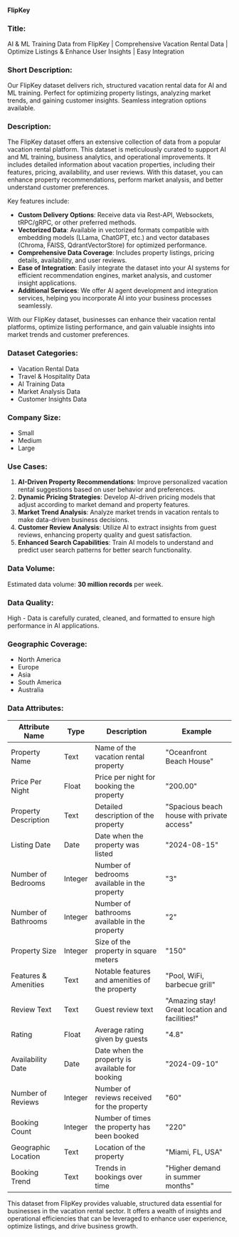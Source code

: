 #### FlipKey

### Title:
AI & ML Training Data from FlipKey | Comprehensive Vacation Rental Data | Optimize Listings & Enhance User Insights | Easy Integration

### Short Description:
Our FlipKey dataset delivers rich, structured vacation rental data for AI and ML training. Perfect for optimizing property listings, analyzing market trends, and gaining customer insights. Seamless integration options available.

### Description:
The FlipKey dataset offers an extensive collection of data from a popular vacation rental platform. This dataset is meticulously curated to support AI and ML training, business analytics, and operational improvements. It includes detailed information about vacation properties, including their features, pricing, availability, and user reviews. With this dataset, you can enhance property recommendations, perform market analysis, and better understand customer preferences.

Key features include:
- **Custom Delivery Options**: Receive data via Rest-API, Websockets, tRPC/gRPC, or other preferred methods.
- **Vectorized Data**: Available in vectorized formats compatible with embedding models (LLama, ChatGPT, etc.) and vector databases (Chroma, FAISS, QdrantVectorStore) for optimized performance.
- **Comprehensive Data Coverage**: Includes property listings, pricing details, availability, and user reviews.
- **Ease of Integration**: Easily integrate the dataset into your AI systems for efficient recommendation engines, market analysis, and customer insight applications.
- **Additional Services**: We offer AI agent development and integration services, helping you incorporate AI into your business processes seamlessly.

With our FlipKey dataset, businesses can enhance their vacation rental platforms, optimize listing performance, and gain valuable insights into market trends and customer preferences.

### Dataset Categories:
- Vacation Rental Data
- Travel & Hospitality Data
- AI Training Data
- Market Analysis Data
- Customer Insights Data

### Company Size:
- Small
- Medium
- Large

### Use Cases:
1. **AI-Driven Property Recommendations**: Improve personalized vacation rental suggestions based on user behavior and preferences.
2. **Dynamic Pricing Strategies**: Develop AI-driven pricing models that adjust according to market demand and property features.
3. **Market Trend Analysis**: Analyze market trends in vacation rentals to make data-driven business decisions.
4. **Customer Review Analysis**: Utilize AI to extract insights from guest reviews, enhancing property quality and guest satisfaction.
5. **Enhanced Search Capabilities**: Train AI models to understand and predict user search patterns for better search functionality.

### Data Volume:
Estimated data volume: **30 million records** per week.

### Data Quality:
High - Data is carefully curated, cleaned, and formatted to ensure high performance in AI applications.

### Geographic Coverage:
- North America
- Europe
- Asia
- South America
- Australia

### Data Attributes:

| Attribute Name           | Type    | Description                                             | Example                                        |
|--------------------------|---------|---------------------------------------------------------|------------------------------------------------|
| Property Name            | Text    | Name of the vacation rental property                    | "Oceanfront Beach House"                      |
| Price Per Night          | Float   | Price per night for booking the property                | "200.00"                                       |
| Property Description     | Text    | Detailed description of the property                    | "Spacious beach house with private access"     |
| Listing Date             | Date    | Date when the property was listed                       | "2024-08-15"                                  |
| Number of Bedrooms       | Integer | Number of bedrooms available in the property            | "3"                                            |
| Number of Bathrooms      | Integer | Number of bathrooms available in the property           | "2"                                            |
| Property Size            | Integer | Size of the property in square meters                    | "150"                                          |
| Features & Amenities     | Text    | Notable features and amenities of the property           | "Pool, WiFi, barbecue grill"                  |
| Review Text              | Text    | Guest review text                                       | "Amazing stay! Great location and facilities!"|
| Rating                   | Float   | Average rating given by guests                          | "4.8"                                          |
| Availability Date        | Date    | Date when the property is available for booking         | "2024-09-10"                                  |
| Number of Reviews        | Integer | Number of reviews received for the property             | "60"                                           |
| Booking Count            | Integer | Number of times the property has been booked            | "220"                                          |
| Geographic Location      | Text    | Location of the property                                | "Miami, FL, USA"                              |
| Booking Trend            | Text    | Trends in bookings over time                           | "Higher demand in summer months"              |

This dataset from FlipKey provides valuable, structured data essential for businesses in the vacation rental sector. It offers a wealth of insights and operational efficiencies that can be leveraged to enhance user experience, optimize listings, and drive business growth.